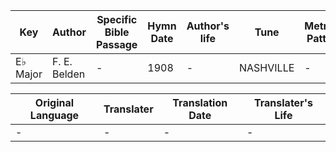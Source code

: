 Key | Author   | Specific Bible Passage     |Hymn Date |Author's life |Tune |Metrical Pattern   |Composer/Source
-- | --------- | ---------------------------|----------|--------------|-----|-------------------|-------------  
E♭ Major |F. E. Belden |- |1908 |- |NASHVILLE |- |-

Original Language | Translater | Translation Date   | Translater's Life  
----------------- | --------- | --------------------|-------------     
\- |- |- |-
